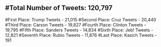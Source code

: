 #Total Number of Tweets: 120,797 
---
#First Place: Trump Tweets - 21,015
#Second Place: Cruz Tweets - 20,440
#Third Place: Carson Tweets - 19,827
#Fourth Place: Clinton Tweets - 19,795
#Fifth Place: Sanders Tweets - 14,834
#Sixth Place: Jeb! Tweets - 12,821
#Seventh Place: Rubio Tweets - 11,876
#Last Place: Kasich Tweets - 191

